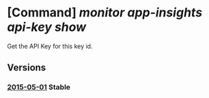 # [Command] _monitor app-insights api-key show_

Get the API Key for this key id.

## Versions

### [2015-05-01](/Resources/mgmt-plane/L3N1YnNjcmlwdGlvbnMve30vcmVzb3VyY2Vncm91cHMve30vcHJvdmlkZXJzL21pY3Jvc29mdC5pbnNpZ2h0cy9jb21wb25lbnRzL3t9L2FwaWtleXMve30=/2015-05-01.xml) **Stable**

<!-- mgmt-plane /subscriptions/{}/resourcegroups/{}/providers/microsoft.insights/components/{}/apikeys/{} 2015-05-01 -->
